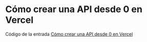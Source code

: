 # Cómo crear una API desde 0 en Vercel

Código de la entrada [Cómo crear una API desde 0 en Vercel](https://blog.dsoto.dev/como-crear-una-api-desde-0-en-vercel)
